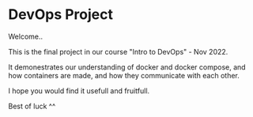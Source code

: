 # DevOps Project

Welcome.. 

This is the final project in our course "Intro to DevOps" - Nov 2022.

It demonestrates our understanding of docker and docker compose, and how containers are made, and how they communicate with each other.

I hope you would find it usefull and fruitfull.

Best of luck ^^
